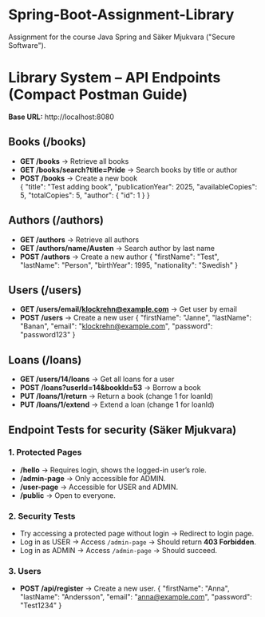 # Spring-Boot-Assignment-Library
Assignment for the course Java Spring and Säker Mjukvara ("Secure Software"). 

# Library System – API Endpoints (Compact Postman Guide)
**Base URL:** http://localhost:8080

## Books (/books)
- **GET /books** → Retrieve all books  
- **GET /books/search?title=Pride** → Search books by title or author  
- **POST /books** → Create a new book  
{
  "title": "Test adding book",
  "publicationYear": 2025,
  "availableCopies": 5,
  "totalCopies": 5,
  "author": { "id": 1 }
}

## Authors (/authors)
- **GET /authors** → Retrieve all authors
- **GET /authors/name/Austen** → Search author by last name
- **POST /authors** → Create a new author
{
  "firstName": "Test",
  "lastName": "Person",
  "birthYear": 1995,
  "nationality": "Swedish"
}

## Users (/users)
- **GET /users/email/klockrehn@example.com** → Get user by email
- **POST /users** → Create a new user
{
  "firstName": "Janne",
  "lastName": "Banan",
  "email": "klockrehn@example.com",
  "password": "password123"
}

## Loans (/loans)
- **GET /users/14/loans** → Get all loans for a user
- **POST /loans?userId=14&bookId=53** → Borrow a book
- **PUT /loans/1/return** → Return a book (change 1 for loanId)
- **PUT /loans/1/extend** → Extend a loan (change 1 for loanId)

## Endpoint Tests for security (Säker Mjukvara) 

### 1. Protected Pages
- **/hello** → Requires login, shows the logged-in user’s role.  
- **/admin-page** → Only accessible for ADMIN.  
- **/user-page** → Accessible for USER and ADMIN.  
- **/public** → Open to everyone.  

### 2. Security Tests
- Try accessing a protected page without login → Redirect to login page.  
- Log in as USER → Access `/admin-page` → Should return **403 Forbidden**.  
- Log in as ADMIN → Access `/admin-page` → Should succeed.  

### 3. Users
- **POST /api/register** → Create a new user.
{
  "firstName": "Anna",
  "lastName": "Andersson",
  "email": "anna@example.com",
  "password": "Test1234"
}
